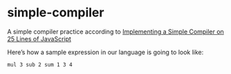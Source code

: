 # simple-compiler
A simple compiler practice according to [Implementing a Simple Compiler on 25 Lines of JavaScript](https://blog.mgechev.com/2017/09/16/developing-simple-interpreter-transpiler-compiler-tutorial/)


Here’s how a sample expression in our language is going to look like:
```
mul 3 sub 2 sum 1 3 4
```
